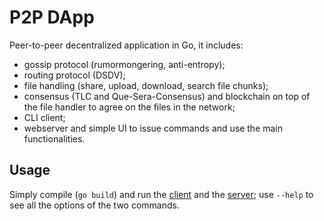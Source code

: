 # P2P DApp
Peer-to-peer decentralized application in Go, it includes:
 
- gossip protocol (rumormongering, anti-entropy);
- routing protocol (DSDV);
- file handling (share, upload, download, search file chunks);
- consensus (TLC and Que-Sera-Consensus) and blockchain on top of the file handler to agree on the files in the network;
- CLI client;
- webserver and simple UI to issue commands and use the main functionalities.

## Usage
Simply compile (`go build`) and run the [client](./client) and the [server](./); use `--help` to see all the options of the two commands.
